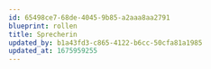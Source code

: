 ```yaml
---
id: 65498ce7-68de-4045-9b85-a2aaa8aa2791
blueprint: rollen
title: Sprecherin
updated_by: b1a43fd3-c865-4122-b6cc-50cfa81a1985
updated_at: 1675959255
---
```

